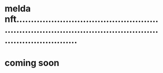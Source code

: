 # melda nft...............................................................................................................................
# coming soon
